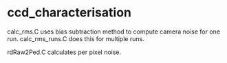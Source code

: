 # ccd_characterisation
calc_rms.C  uses bias subtraction method to compute camera noise for one run. 
calc_rms_runs.C does this for multiple runs.

rdRaw2Ped.C calculates per pixel noise.
